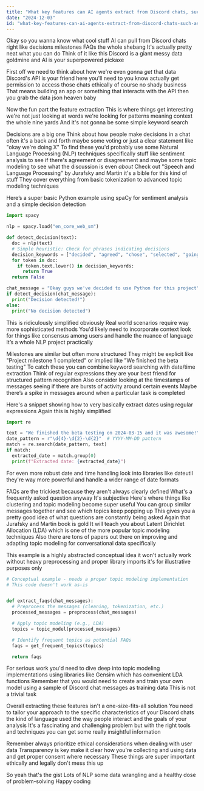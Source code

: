 ```yaml
---
title: "What key features can AI agents extract from Discord chats, such as decisions, milestones, and FAQs?"
date: "2024-12-03"
id: "what-key-features-can-ai-agents-extract-from-discord-chats-such-as-decisions-milestones-and-faqs"
---
```


Okay so you wanna know what cool stuff AI can pull from Discord chats right  like decisions milestones FAQs the whole shebang  It's actually pretty neat what you can do  Think of it like this Discord is a giant messy data goldmine  and AI is your superpowered pickaxe

First off  we need to think about how we're even gonna *get* that data  Discord's API is your friend here  you'll need to  you know  actually get permission to access those chats ethically of course no shady business  That means building an app or something that interacts with the API  then you grab the data  json heaven baby

Now the fun part the feature extraction  This is where things get interesting  we're not just looking at words we're looking for patterns meaning context the whole nine yards  And it's not gonna be some simple keyword search

Decisions are a big one  Think about how people make decisions in a chat  often it's a back and forth  maybe some voting  or just a clear statement like "okay we're doing X"  To find these  you'd probably use some Natural Language Processing (NLP) techniques  specifically stuff like sentiment analysis  to see if there's agreement or disagreement  and maybe some topic modeling to see what the discussion is even *about*  Check out "Speech and Language Processing" by Jurafsky and Martin  it's a bible for this kind of stuff  They cover everything from basic tokenization to advanced topic modeling techniques

Here’s a super basic Python example using spaCy for sentiment analysis and a simple decision detection


```python
import spacy

nlp = spacy.load("en_core_web_sm")

def detect_decision(text):
  doc = nlp(text)
  # Simple heuristic: Check for phrases indicating decisions
  decision_keywords = ["decided", "agreed", "chose", "selected", "going with"]
  for token in doc:
    if token.text.lower() in decision_keywords:
      return True
  return False

chat_message = "Okay guys we've decided to use Python for this project"
if detect_decision(chat_message):
  print("Decision detected!")
else:
  print("No decision detected")

```

This is ridiculously simplified  obviously  Real world scenarios require way more sophisticated methods  You'd  likely need to incorporate context  look for things like consensus among users  and handle the nuance of language  It’s a whole NLP project practically

Milestones are similar but often more structured  They might be explicit like "Project milestone 1 completed" or implied like "We finished the beta testing"  To catch these you can combine keyword searching with date/time extraction  Think of regular expressions  they are your best friend for structured pattern recognition  Also  consider looking at the timestamps of messages  seeing if there are bursts of activity around certain events  Maybe there’s a spike in messages around when a particular task is completed


Here's a snippet showing how to  very basically  extract dates using regular expressions  Again  this is highly simplified


```python
import re

text = "We finished the beta testing on 2024-03-15 and it was awesome!"
date_pattern = r"\d{4}-\d{2}-\d{2}"  # YYYY-MM-DD pattern
match = re.search(date_pattern, text)
if match:
  extracted_date = match.group(0)
  print(f"Extracted date: {extracted_date}")
```

For even more robust date and time handling  look into libraries like dateutil  they're way more powerful and handle a wider range of date formats

FAQs are the trickiest  because they aren't always clearly defined  What's a frequently asked question anyway  It's subjective  Here's where things like clustering and topic modeling become super useful  You can group similar messages together and see which topics keep popping up  This gives you a pretty good idea of what questions are constantly being asked  Again  that Jurafsky and Martin book is gold  It will teach you about Latent Dirichlet Allocation (LDA)  which is one of the more popular topic modeling techniques  Also  there are tons of papers out there on improving and adapting topic modeling for conversational data specifically


This example is a highly abstracted conceptual idea  it won't actually work without heavy preprocessing and proper library imports  it's for illustrative purposes only

```python
# Conceptual example - needs a proper topic modeling implementation
# This code doesn't work as-is


def extract_faqs(chat_messages):
  # Preprocess the messages (cleaning, tokenization, etc.)
  processed_messages = preprocess(chat_messages)

  # Apply topic modeling (e.g., LDA)
  topics = topic_model(processed_messages)

  # Identify frequent topics as potential FAQs
  faqs = get_frequent_topics(topics)

  return faqs


```

For serious work  you'd need to dive deep into topic modeling implementations using libraries like Gensim  which has convenient LDA functions  Remember that you would need to create and train your own model  using a sample of Discord chat messages as training data  This is not a trivial task

Overall  extracting these features isn't a one-size-fits-all solution  You need to tailor your approach to the specific characteristics of your Discord chats  the kind of language used  the way people interact  and the goals of your analysis  It's a fascinating  and challenging  problem  but with the right tools and techniques you can get some really insightful information


Remember  always prioritize ethical considerations when dealing with user data  Transparency is key  make it clear how you're collecting and using data  and get proper consent where necessary  These things are super important ethically and legally  don't mess this up

So yeah  that's the gist  Lots of NLP  some data wrangling  and a healthy dose of problem-solving  Happy coding

